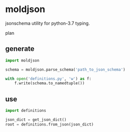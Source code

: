 # moldjson
jsonschema utility for python-3.7 typing.

plan

## generate

```py
import moldjson

schema = moldjson.parse_schema('path_to_json_schema')

with open('definitions.py', 'w') as f:
    f.write(schema.to_namedtuple())
```

## use

```py
import definitions

json_dict = get_json_dict()
root = definitions.from_json(json_dict)
```

